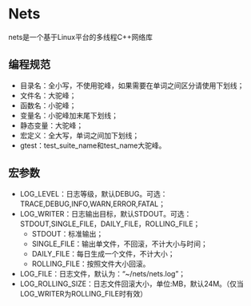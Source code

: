 # Nets
nets是一个基于Linux平台的多线程C++网络库

## 编程规范
- 目录名：全小写，不使用驼峰，如果需要在单词之间区分请使用下划线；
- 文件名：大驼峰；
- 函数名：小驼峰；
- 变量名：小驼峰加末尾下划线；
- 静态变量：大驼峰；
- 宏定义：全大写，单词之间加下划线；
- gtest：test_suite_name和test_name大驼峰。

## 宏参数
- LOG_LEVEL：日志等级，默认DEBUG。可选：TRACE,DEBUG,INFO,WARN,ERROR,FATAL；
- LOG_WRITER：日志输出目标，默认STDOUT。可选：STDOUT,SINGLE_FILE，DAILY_FILE，ROLLING_FILE；
  - STDOUT：标准输出；
  - SINGLE_FILE：输出单文件，不回滚，不计大小与时间；
  - DAILY_FILE：每日生成一个文件，不计大小；
  - ROLLING_FILE：按照文件大小回滚。
- LOG_FILE：日志文件，默认为：“~/nets/nets.log”；
- LOG_ROLLING_SIZE：日志文件回滚大小，单位:MB，默认24M。（仅当LOG_WRITER为ROLLING_FILE时有效）